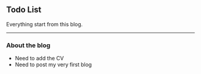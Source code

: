 ## Todo List

Everything start from this blog.

---

### About the blog

- Need to add the CV
- Need to post my very first blog
